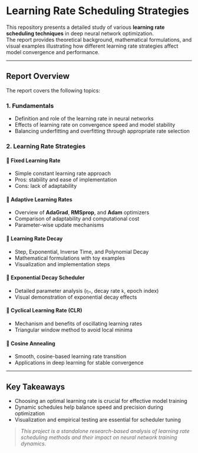 # Learning Rate Scheduling Strategies

This repository presents a detailed study of various **learning rate scheduling techniques** in deep neural network optimization.  
The report provides theoretical background, mathematical formulations, and visual examples illustrating how different learning rate strategies affect model convergence and performance.

---

##  Report Overview
The report covers the following topics:

### 1. Fundamentals
- Definition and role of the learning rate in neural networks  
- Effects of learning rate on convergence speed and model stability  
- Balancing underfitting and overfitting through appropriate rate selection  

### 2. Learning Rate Strategies
#### 🔹 Fixed Learning Rate
- Simple constant learning rate approach  
- Pros: stability and ease of implementation  
- Cons: lack of adaptability  

#### 🔹 Adaptive Learning Rates
- Overview of **AdaGrad**, **RMSprop**, and **Adam** optimizers  
- Comparison of adaptability and computational cost  
- Parameter-wise update mechanisms  

#### 🔹 Learning Rate Decay
- Step, Exponential, Inverse Time, and Polynomial Decay  
- Mathematical formulations with toy examples  
- Visualization and implementation steps  

#### 🔹 Exponential Decay Scheduler
- Detailed parameter analysis (`η₀`, decay rate `k`, epoch index)  
- Visual demonstration of exponential decay effects  

#### 🔹 Cyclical Learning Rate (CLR)
- Mechanism and benefits of oscillating learning rates  
- Triangular window method to avoid local minima  

#### 🔹 Cosine Annealing
- Smooth, cosine-based learning rate transition  
- Applications in deep learning for stable convergence  

---

##  Key Takeaways
- Choosing an optimal learning rate is crucial for effective model training  
- Dynamic schedules help balance speed and precision during optimization  
- Visualization and empirical testing are essential for scheduler tuning  



> _This project is a standalone research-based analysis of learning rate scheduling methods and their impact on neural network training dynamics._
